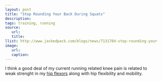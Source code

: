```yaml
---
layout: post
title: "Stop Rounding Your Back During Squats"
description:
tags: training, running
source:
   url:
   title:
llist: http://www.jackedpack.com/blogs/news/7131784-stop-rounding-your-back-during-squats
image:
   url:
   caption:
---
```

I think a good deal of my current running related knee pain is related to weak strenght in my [hip flexors][hipFlexors] along with hip flexibility and mobility.

[hipFlexors]: http://en.wikipedia.org/wiki/Hip_flexors

